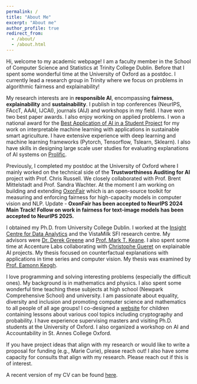 ```yaml
---
permalink: /
title: "About Me"
excerpt: "About me"
author_profile: true
redirect_from: 
  - /about/
  - /about.html
---
```


Hi, welcome to my academic webpage! I am a faculty member in the School of Computer Science and Statistics at Trinity College Dublin. Before that I spent some wonderful time at the University of Oxford as a postdoc. I currently lead a research group in Trinity where we focus on problems in algorithmic fairness and explainability!

My research interests are in **responsible AI**, encompassing **fairness**, **explainability** and **sustainability**. I publish in top conferences (NeurIPS, FAccT, AAAI, IJCAI), journals (AIJ) and workshops in my field. I have won two best paper awards. I also enjoy working on applied problems. I won a national award for the [Best Application of AI in a Student Project](https://twitter.com/EoinDelaney_/status/1595436264878215169) for my work on interpretable machine learning with applications in sustainable smart agriculture. I have extensive experience with deep learning and machine learning frameworks (Pytorch, Tensorflow, Tslearn, Sklearn). I also have skills in designing large scale user studies for evaluating explanations of AI systems on [Prolific](https://www.prolific.co/). 

Previously, I completed my postdoc at the University of Oxford where I mainly worked on the technical side of the **Trustworthiness Auditing for AI** project with Prof. Chris Russell. We closely collaborated with Prof. Brent Mittelstadt and Prof. Sandra Wachter. At the moment I am working on building and extending [OxonFair](https://arxiv.org/pdf/2407.13710) which is an open-source toolkit for measuring and enforcing fairness for high-capacity models in computer vision and NLP. Update - **OxonFair has been accepted to NeurIPS 2024 Main Track! Follow on work in fairness for text-image models has been accepted to NeurIPS 2025.**

I obtained my Ph.D. from University College Dublin. I worked at the [Insight Centre for Data Analytics](https://www.insight-centre.org/) and the VistaMilk SFI research centre. My advisors were [Dr. Derek Greene](http://www.derekgreene.com/) and [Prof. Mark T. Keane](https://scholar.google.com/citations?hl=en&user=bBozfc4AAAAJ&view_op=list_works). I also spent some time at Accenture Labs collaborating with [Christophe Gueret](https://www.linkedin.com/in/cgueret/?originalSubdomain=ie) on explainable AI projects. My thesis focused on counterfactual explanations with applications in time series and computer vision. My thesis was examined by [Prof. Eamonn Keogh](https://www.cs.ucr.edu/~eamonn/). 

I love programming and solving interesting problems (especially the difficult ones). My background is in mathematics and physics. I also spent some wonderful time teaching these subjects at high school (Newpark Comprehensive School) and university. I am passionate about equality, diversity and inclusion and promoting computer science and mathematics to all people of all age groups! I co-designed a [website](https://maths.ucd.ie/geatamata/) for children containing lessons about various cool topics including cryptography and probability. I have experience supervising masters and visiting Ph.D. students at the University of Oxford. I also organized a workshop on AI and Accountability in St. Annes College Oxford. 

If you have project ideas that align with my research or would like to write a proposal for funding (e.g., Marie Curie), please reach out! I also have some capacity for consults that align with my research. Please reach out if this is of interest. 

A recent version of my CV can be found [here](http://e-delaney.github.io/files/cv_eoin_delaney.pdf).
